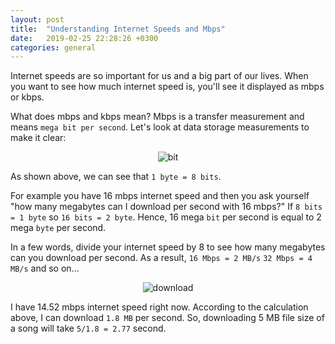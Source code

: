 ```yaml
---
layout: post
title:  "Understanding Internet Speeds and Mbps"
date:   2019-02-25 22:28:26 +0300
categories: general
---
```


Internet speeds are so important for us and a big part of our lives. When you want to see how much internet speed is, you'll see it displayed as mbps or kbps. 

What does mbps and kbps mean? Mbps is a transfer measurement and means `mega bit per second`. Let's look at data storage measurements to make it clear:
<br>
<p align="center">
  <img src="../../../../folder/bit.png" alt="bit"/>
</p>

As shown above, we can see that `1 byte = 8 bits`. 

For example you have 16 mbps internet speed and then you ask yourself "how many megabytes can I download per second with 16 mbps?" If `8 bits = 1 byte` so `16 bits = 2 byte`. Hence, 16 mega `bit` per second is equal to 2 mega `byte` per second. 

In a few words, divide your internet speed by 8 to see how many megabytes can you download per second.
As a result, `16 Mbps = 2 MB/s` `32 Mbps = 4 MB/s` and so on...
<p align="center">
  <img src="../../../../folder/down.png" alt="download"/>
</p>

I have 14.52 mbps internet speed right now. According to the calculation above, I can download `1.8 MB` per second. So, downloading 5 MB file size of a song will take `5/1.8 = 2.77` second.